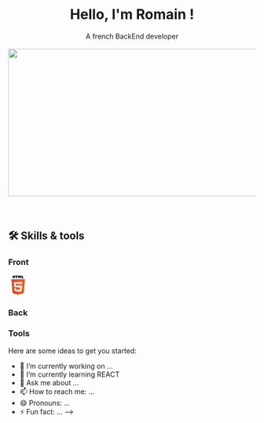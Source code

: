 <div align="center">
  <h1 align="center">
      Hello, I'm Romain !
  </h1>
  <span> A french BackEnd developer </span>
  <br>
</div>

<br>

<div align="center">
  <img src="https://inspgr.id/app/uploads/2023/05/pixel-art-kirokaze-07.gif" width="600" height="300"/>
</div>

<br>
<br>

## 🛠️ Skills & tools
### Front
<img src="https://raw.githubusercontent.com/devicons/devicon/master/icons/html5/html5-original-wordmark.svg" alt="html5" width="40" height="40"/></a>&nbsp;
### Back

### Tools

Here are some ideas to get you started:

- 🔭 I’m currently working on ...
- 🌱 I’m currently learning REACT
- 💬 Ask me about ...
- 📫 How to reach me: ...
- 😄 Pronouns: ...
- ⚡ Fun fact: ...
-->
